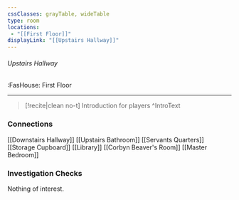 ```yaml
---
cssClasses: grayTable, wideTable
type: room
locations:
 - "[[First Floor]]"
displayLink: "[[Upstairs Hallway]]"
---
```

###### Upstairs Hallway
<span class="sub2">:FasHouse: First Floor</span>

---

> [!recite|clean no-t]
>	Introduction for players
>^IntroText
	
### Connections
[[Downstairs Hallway]]
[[Upstairs Bathroom]]
[[Servants Quarters]]
[[Storage Cupboard]]
[[Library]]
[[Corbyn Beaver's Room]]
[[Master Bedroom]]

### Investigation Checks
Nothing of interest.

